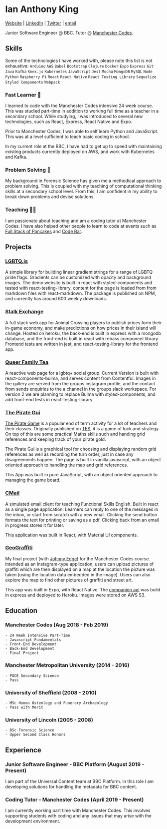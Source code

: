 # Ian Anthony King
  [Website](www.ian-antking.github.io) | [LinkedIn](https://www.linkedin.com/in/ian-king-6b135056) | [Twitter](https://twitter.com/antkingian) | [email](ian.antking@gmail.com)

  Junior Software Engineer @ BBC. Tutor @ [Manchester Codes](https://www.manchestercodes.com/).

## Skills

  Some of the technologies I have worked with, please note this list is not exhaustive:
  `Arduino` `AWS` `Babel` `Bootstrap` `Clojure` `Docker` `Expo` `Express` `Git` `Java` `Kafka` `Knex.js` `Kubernetes` `JavaScript` `Jest` `Mocha` `MongoDB` `MySQL` `Node` `Python` `Raspberry Pi` `React` `React Native` `React Testing Library` `Sequelize` `Styled Components` `Webpack`

### Fast Learner :running:

  I learned to code with the Manchester Codes intensive 24 week course. This was studied part-time in addition to working full time as a teacher in a secondary school. While studying, I was introduced to several new technologies, such as React, Express, React Native and Expo. 

  Prior to Manchester Codes, I was able to self learn Python and JavaScript. This was at a level sufficient to teach basic coding in school.

  In my current role at the BBC, I have had to get up to speed with maintaining existing products currently deployed on AWS, and work with Kubernetes and Kafka.

### Problem Solving :mag_right:

  My background in Forensic Science has given me a methodical approach to problem solving. This is coupled with my teaching of computational thinking skills at a secondary school level. From this, I am confident in my ability to break down problems and devise solutions.

### Teaching :man_teacher:

  I am passionate about teaching and am a coding tutor at Manchester Codes. I have also helped other people to learn to code at events such as [Full Stack of Pancakes](https://www.fullstackofpancakes.com/) and [Code Bar](https://codebar.io/).

## Projects

  ### [LGBTQ.js](https://ian-antking.github.io/lgbtq.js)
  A simple library for building linear gradient strings for a range of LGBTQ pride flags. Gradients can be customized with opacity and background images. The demo website is built in react with styled-components and tested with react-testing-library, content for the page is loaded from from markdown files with react-markdown. The package is published on NPM, and currently has around 600 weekly downloads.

  <div style="page-break-after: always;"></div>

  ### [Stalk Exchange](https://stalk-exchange.herokuapp.com)
  A full stack web app for Animal Crossing players to publish prices form their in-game economy, and make predictions on how prices in their island will change. Hosted on heroku, the back-end is built in express with a mongodb database, and the front-end is built in react with rebass component library. Frontend tests are written in jest, and react-testing-library for the frontend app.

  ### [Queer Family Tea](https://queerfamilytea.com)
  A reactive web page for a lgbtq+ social group. Current Version is built with react-components-bulma, and serves content from Contentful. Images in the gallery are served from the groups instagram profile, and the contact from sends enquiries to the a channel in the groups slack workspace. For version 2 we are planning to replace Bulma with styled-components, and add front-end tests in react-testing-library. 

  ### [The Pirate Gui](ian-antking.github.io/the-pirate-gui)

  [The Pirate Game](https://www.tes.com/teaching-resource/the-pirate-game-end-of-term-activity-6258063) 
  is a popular end of term activity for a lot of teachers and their classes. Originally published on [TES](tes.com), 
  it is a game of luck and strategy. On top of this are some practical Maths skills such and handing grid references and keeping 
  track of your pirate gold.

  The Pirate Gui is a graphical tool for choosing and displaying random grid references as well as recording the turn order, 
  just in case any disagreements happen. The page is built in vanilla javascript, with an object oriented approach to handling 
  the map and grid references.

  This App was built in pure JavaScript, with an object oriented approach to managing the game board.

  ### [CMail](ian-antking.github.io/cmail-js)

  A simulated email client for teaching Functional Skills English. Built in react as a single page application. Learners can reply to one of the messages in the inbox, or start from scratch with a new email. Clicking the send button formats the text for printing or saving as a pdf. Clicking back from an email in progress stores it for later.

  This application was built in React, with Material UI components.

  ### [GeoGraffiti](https://github.com/JonnyEdge/geograffiti)

  My final project (with [Johnny Edge](https://github.com/JonnyEdge)) for the Manchester Codes course. 
  Intended as an Instagram-type application, users can upload pictures of graffiti which are then displayed on a map at the location 
  the picture was taken (using the location data embedded in the image). Users can also explore the map to find other pictures of 
  graffiti and street art. 

  This app was built in Expo, with React Native. The [companion api](https://github.com/ian-antking/geo-graffiti-api)
    was build in express and deployed to Heroku. Images were stored on AWS S3.

<div style="page-break-after: always;"></div>

## Education

  ### Manchester Codes (Aug 2018 - Feb 2019)

    - 24 Week Intensive Part-Time
    - Javascript Fundamentals
    - Front-End Development
    - Back-End Development
    - Final Project

  ### Manchester Metropolitan University (2014 - 2016)

    - PGCE Secondary Science
    - Pass

  ### University of Sheffield (2008 - 2010)

    - MSc Human Osteology and Funerary Archaeology
    - Pass with Merit

  ### University of Lincoln (2005 - 2008)
    
    - BSc Forensic Science
    - Upper Second Class Honors

## Experience

  ### Junior Software Engineer - BBC Platform (August 2019 - Present)
  I am part of the Universal Content team at BBC Platform. In this role I am developing solutions for handling the metadata for BBC content.

  ### Coding Tutor - Manchester Codes (April 2019 - Present) 
  I am currently working part time with Manchester Codes. This involves supporting students with coding and any issues that may arise with the development environment.
